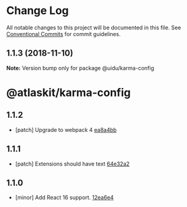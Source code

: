 # Change Log

All notable changes to this project will be documented in this file.
See [Conventional Commits](https://conventionalcommits.org) for commit guidelines.

## 1.1.3 (2018-11-10)

**Note:** Version bump only for package @uidu/karma-config





# @atlaskit/karma-config

## 1.1.2
- [patch] Upgrade to webpack 4 [ea8a4bb](https://bitbucket.org/atlassian/atlaskit-mk-2/commits/ea8a4bb)

## 1.1.1
- [patch] Extensions should have text [64e32a2](https://bitbucket.org/atlassian/atlaskit-mk-2/commits/64e32a2)

## 1.1.0
- [minor] Add React 16 support. [12ea6e4](https://bitbucket.org/atlassian/atlaskit-mk-2/commits/12ea6e4)
